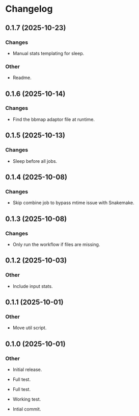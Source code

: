 # Changelog

## 0.1.7 (2025-10-23)

### Changes

* Manual stats templating for sleep.

### Other

* Readme.

## 0.1.6 (2025-10-14)

### Changes

* Find the bbmap adaptor file at runtime.

## 0.1.5 (2025-10-13)

### Changes

* Sleep before all jobs.

## 0.1.4 (2025-10-08)

### Changes

* Skip combine job to bypass mtime issue with Snakemake.

## 0.1.3 (2025-10-08)

### Changes

* Only run the workflow if files are missing.

## 0.1.2 (2025-10-03)

### Other

* Include input stats.

## 0.1.1 (2025-10-01)

### Other

* Move util script.

## 0.1.0 (2025-10-01)

### Other

* Initial release.

* Full test.

* Full test.

* Working test.

* Intial commit.
